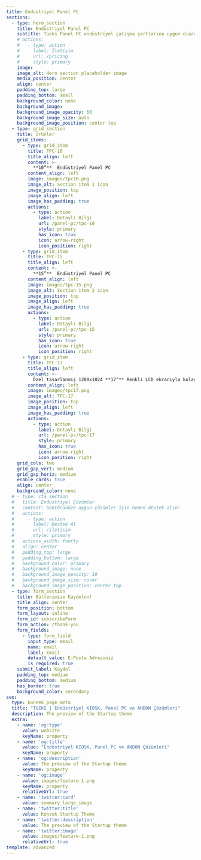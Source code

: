 ```yaml
---
title: Endüstriyel Panel PC
sections:
  - type: hero_section
    title: Endüstriyel Panel PC
    subtitle: Tueks Panel PC endüstriyel çalışma şartlarına uygun olarak tasarlanmıştır. Özellikle tozlu, sıcak, nemli ve titreşimli ortamlarda sorunsuz bir çalışma performansı sunar.
    # actions:
    #   - type: action
    #     label: İletişim
    #     url: /pricing
    #     style: primary
    image: 
    image_alt: Hero section placeholder image
    media_position: center
    align: center
    padding_top: large
    padding_bottom: small
    background_color: none
    background_image: 
    background_image_opacity: 60
    background_image_size: auto
    background_image_position: center top
  - type: grid_section
    title: Ürünler
    grid_items:
      - type: grid_item
        title: TPC-10
        title_align: left
        content: >-
          **10”**  Endüstriyel Panel PC
        content_align: left
        image: images/tpc10.png
        image_alt: Section item 1 icon
        image_position: top
        image_align: left
        image_has_padding: true
        actions:
          - type: action
            label: Detaylı Bilgi
            url: /panel-pc/tpc-10
            style: primary
            has_icon: true
            icon: arrow-right
            icon_position: right
      - type: grid_item
        title: TPC-15
        title_align: left
        content: >-
          **15”**  Endüstriyel Panel PC
        content_align: left
        image: images/tpc-15.png
        image_alt: Section item 2 icon
        image_position: top
        image_align: left
        image_has_padding: true
        actions:
          - type: action
            label: Detaylı Bilgi
            url: /panel-pc/tpc-15
            style: primary
            has_icon: true
            icon: arrow-right
            icon_position: right        
      - type: grid_item
        title: TPC-17
        title_align: left
        content: >-
          Özel tasarlanmış 1280x1024 **17”** Renkli LCD ekranıyla kolay kullanım özelliği sağlamaktadır. Windows ya da Linux işletim sistemi ile kullanılabilir. 
        content_align: left
        image: images/tpc17.png
        image_alt: TPC-17
        image_position: top
        image_align: left
        image_has_padding: true
        actions:
          - type: action
            label: Detaylı Bilgi
            url: /panel-pc/tpc-17
            style: primary
            has_icon: true
            icon: arrow-right
            icon_position: right        
    grid_cols: two
    grid_gap_vert: medium
    grid_gap_horiz: medium
    enable_cards: true
    align: center
    background_color: none
  # - type: cta_section
  #   title: Endüstriyel Çözümler
  #   content: Sektörünüze uygun çözümler için hemen destek alın!
  #   actions:
  #     - type: action
  #       label: Destek Al
  #       url: /iletisim
  #       style: primary
  #   actions_width: fourty
  #   align: center
  #   padding_top: large
  #   padding_bottom: large
  #   background_color: primary
  #   background_image: none
  #   background_image_opacity: 10
  #   background_image_size: cover
  #   background_image_position: center top    
  - type: form_section
    title: Bültenimize Kaydolun!
    title_align: center
    form_position: bottom
    form_layout: inline
    form_id: subscribeForm
    form_action: /thank-you
    form_fields:
      - type: form_field
        input_type: email
        name: email
        label: Email
        default_value: E-Posta Adresiniz
        is_required: true
    submit_label: Kaydol
    padding_top: medium
    padding_bottom: medium
    has_border: true
    background_color: secondary     
seo:
  type: konzek_page_meta
  title: "TUEKS | Endüstriyel KIOSK, Panel PC ve ANDON Çözümleri"
  description: The preview of the Startup theme
  extra:
    - name: 'og:type'
      value: website
      keyName: property
    - name: 'og:title'
      value: "Endüstriyel KIOSK, Panel PC ve ANDON Çözümleri"
      keyName: property
    - name: 'og:description'
      value: The preview of the Startup theme
      keyName: property
    - name: 'og:image'
      value: images/feature-1.png
      keyName: property
      relativeUrl: true
    - name: 'twitter:card'
      value: summary_large_image
    - name: 'twitter:title'
      value: Konzek Startup Theme
    - name: 'twitter:description'
      value: The preview of the Startup theme
    - name: 'twitter:image'
      value: images/feature-1.png
      relativeUrl: true
template: advanced
---
```

